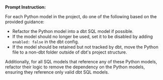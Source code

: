 **Prompt Instruction:**

For each Python model in the project, do one of the following based on the provided guidance:
- Refactor the Python model into a dbt SQL model if possible.
- If the model should no longer be used, set it to be disabled by adding `enabled: false` in the dbt config.
- If the model should be retained but not tracked by dbt, move the Python file to a non-dbt folder outside of dbt's project structure.

Additionally, for all SQL models that reference any of these Python models, refactor their logic to remove the dependency on the Python models, ensuring they reference only valid dbt SQL models.